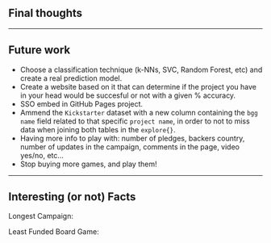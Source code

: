 
## Final thoughts






---

## Future work

* Choose a classification technique (k-NNs, SVC, Random Forest, etc) and create a real prediction model. 
* Create a website based on it that can determine if the project you have in your head would be succesful or not with a given % accuracy.
* SSO embed in GitHub Pages project.
* Ammend the `Kickstarter` dataset with a new column containing the `bgg name` field related to that specific `project name`, in order to not to miss data when joining both tables in the ``explore{}``.
* Having more info to play with: number of pledges, backers country, number of updates in the campaign, comments in the page, video yes/no, etc...
* Stop buying more games, and play them!

---

## Interesting (or not) Facts

Longest Campaign:

Least Funded Board Game:
